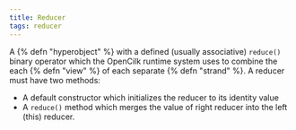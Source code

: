 ```yaml
---
title: Reducer
tags: reducer
---
```

A {% defn "hyperobject" %} with a defined (usually
associative) `reduce()` binary operator
which the OpenCilk runtime system uses to
combine the each {% defn "view" %} of each separate
{% defn "strand" %}.
A reducer must have two methods:
- A default constructor which initializes the
reducer to its identity value
- A `reduce()` method which merges the
value of right reducer into the left (this)
reducer.